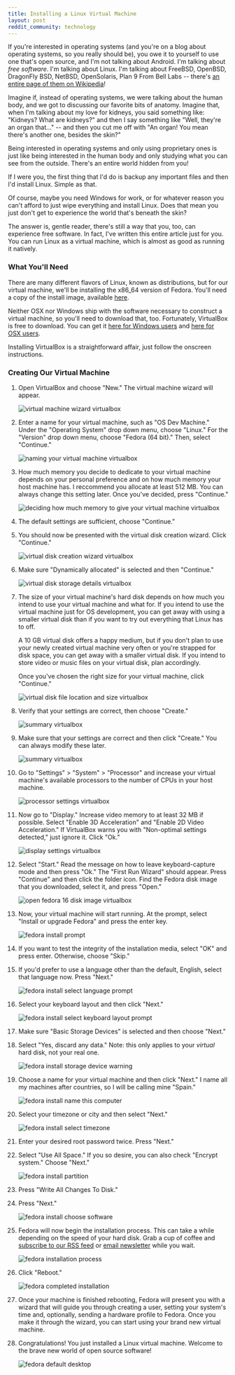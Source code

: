 ```yaml
---
title: Installing a Linux Virtual Machine
layout: post
reddit_community: technology
---
```


If you're interested in operating systems (and you're on a blog about operating systems, so you really should be), you owe it to yourself to use one that's open source, and I'm not talking about Android. I'm talking about *free software*. I'm talking about Linux. I'm talking about FreeBSD, OpenBSD, DragonFly BSD, NetBSD, OpenSolaris, Plan 9 From Bell Labs -- there's [an entire page of them on Wikipedia](http://en.wikipedia.org/wiki/Category:Free_software_operating_systems)!

Imagine if, instead of operating systems, we were talking about the human body, and we got to discussing our favorite bits of anatomy. Imagine that, when I'm talking about my love for kidneys, you said something like: "Kidneys? What are kidneys?" and then I say something like "Well, they're an organ that..." -- and then you cut me off with "An organ! You mean there's another one, besides the skin?"

Being interested in operating systems and only using proprietary ones is just like being interested in the human body and only studying what you can see from the outside. There's an entire world hidden from you!

If I were you, the first thing that I'd do is backup any important files and then I'd install Linux. Simple as that. 

Of course, maybe you need Windows for work, or for whatever reason you can't afford to just wipe everything and install Linux. Does that mean you just don't get to experience the world that's beneath the skin? 

The answer is, gentle reader, there's still a way that you, too, can experience free software. In fact, I've written this entire article just for you. You can run Linux as a virtual machine, which is almost as good as running it natively.

### What You'll Need

There are many different flavors of Linux, known as distributions, but for our virtual machine, we'll be installing the x86_64 version of Fedora. You'll need a copy of the install image, available [here](http://download.fedoraproject.org/pub/fedora/linux/releases/test/16-Beta/Fedora/x86_64/iso/Fedora-16-Beta-x86_64-DVD.iso).

Neither OSX nor Windows ship with the software necessary to construct a virtual machine, so you'll need to download that, too. Fortunately, VirtualBox is free to download. You can get it [here for Windows users](http://download.virtualbox.org/virtualbox/4.1.4/VirtualBox-4.1.4-74291-Win.exe) and [here for OSX users](http://download.virtualbox.org/virtualbox/4.1.4/VirtualBox-4.1.4-74291-OSX.dmg).

Installing VirtualBox is a straightforward affair, just follow the onscreen instructions.

### Creating Our Virtual Machine

1. Open VirtualBox and choose "New." The virtual machine wizard will appear.

    ![virtual machine wizard virtualbox](http://os-blog.com/img/linux-vm-osx-1.jpg)

2. Enter a name for your virtual machine, such as "OS Dev Machine." Under the "Operating System" drop down menu, choose "Linux." For the "Version" drop down menu, choose "Fedora (64 bit)." Then, select "Continue."

    ![naming your virtual machine virtualbox](http://os-blog.com/img/linux-vm-osx-2.jpg)

3. How much memory you decide to dedicate to your virtual machine depends on your personal preference and on how much memory your host machine has. I reccommend you allocate at least 512 MB. You can always change this setting later. Once you've decided, press "Continue."

    ![deciding how much memory to give your virtual machine virtualbox](http://os-blog.com/img/linux-vm-osx-3.jpg)

4. The default settings are sufficient, choose "Continue."

5. You should now be presented with the virtual disk creation wizard. Click "Continue."

    ![virtual disk creation wizard virtualbox](http://os-blog.com/img/linux-vm-osx-4.jpg)

6. Make sure "Dynamically allocated" is selected and then "Continue."

    ![virtual disk storage details virtualbox](http://os-blog.com/img/linux-vm-osx-5.jpg)

7. The size of your virtual machine's hard disk depends on how much you intend to use your virtual machine and what for. If you intend to use the virtual machine just for OS development, you can get away with using a smaller virtual disk than if you want to try out everything that Linux has to off. 

    A 10 GB virtual disk offers a happy medium, but if you don't plan to use your newly created virtual machine very often or you're strapped for disk space, you can get away with a smaller virtual disk. If you intend to store video or music files on your virtual disk, plan accordingly.
    
    Once you've chosen the right size for your virtual machine, click "Continue."
    
    ![virtual disk file location and size virtualbox](http://os-blog.com/img/linux-vm-osx-6.jpg)
    
8. Verify that your settings are correct, then choose "Create."

    ![summary virtualbox](http://os-blog.com/img/linux-vm-osx-7.jpg)

9. Make sure that your settings are correct and then click "Create." You can always modify these later.

    ![summary virtualbox](http://os-blog.com/img/linux-vm-osx-8.jpg)

10. Go to "Settings" > "System" > "Processor" and increase your virtual machine's available processors to the number of CPUs in your host machine.

    ![processor settings virtualbox](http://os-blog.com/img/linux-vm-osx-9.jpg)

11. Now go to "Display." Increase video memory to at least 32 MB if possible. Select "Enable 3D Acceleration" and "Enable 2D Video Acceleration." If VirtualBox warns you with "Non-optimal settings detected," just ignore it. Click "Ok."

    ![display settings virtualbox](http://os-blog.com/img/linux-vm-osx-10.jpg)

12. Select "Start." Read the message on how to leave keyboard-capture mode and then press "Ok." The "First Run Wizard" should appear. Press "Continue" and then click the folder icon. Find the Fedora disk image that you downloaded, select it, and press "Open."

    ![open fedora 16 disk image virtualbox](http://os-blog.com/img/linux-vm-osx-11.jpg)
    
13. Now, your virtual machine will start running. At the prompt, select "Install or upgrade Fedora" and press the enter key.
    
    ![fedora install prompt](http://os-blog.com/img/linux-vm-osx-12.jpg)

14. If you want to test the integrity of the installation media, select "OK" and press enter. Otherwise, choose "Skip."

15. If you'd prefer to use a language other than the default, English, select that language now. Press "Next."
    
    ![fedora install select language prompt](http://os-blog.com/img/linux-vm-osx-13.jpg)

16. Select your keyboard layout and then click "Next."

    ![fedora install select keyboard layout prompt](http://os-blog.com/img/linux-vm-osx-14.jpg)

17. Make sure "Basic Storage Devices" is selected and then choose "Next."

18. Select "Yes, discard any data." Note: this only applies to your *virtual* hard disk, not your real one. 

    ![fedora install storage device warning](http://os-blog.com/img/linux-vm-osx-15.jpg)

19. Choose a name for your virtual machine and then click "Next." I name all my machines after countries, so I will be calling mine "Spain."

    ![fedora install name this computer](http://os-blog.com/img/linux-vm-osx-16.jpg)

20. Select your timezone or city and then select "Next."
    
    ![fedora install select timezone](http://os-blog.com/img/linux-vm-osx-17.jpg)

21. Enter your desired root password twice. Press "Next."

22. Select "Use All Space." If you so desire, you can also check "Encrypt system." Choose "Next."

    ![fedora install partition](http://os-blog.com/img/linux-vm-osx-18.jpg)

23. Press "Write All Changes To Disk."

24. Press "Next."

    ![fedora install choose software](http://os-blog.com/img/linux-vm-osx-19.jpg)

25. Fedora will now begin the installation process. This can take a while depending on the speed of your hard disk. Grab a cup of coffee and [subscribe to our RSS feed](http://feeds.feedburner.com/os-blog/H) or [email newsletter](http://eepurl.com/gIQ-P) while you wait.

    ![fedora installation process](http://os-blog.com/img/linux-vm-osx-20.jpg)

26. Click "Reboot." 

    ![fedora completed installation](http://os-blog.com/img/linux-vm-osx-21.jpg)

27. Once your machine is finished rebooting, Fedora will present you with a wizard that will guide you through creating a user, setting your system's time and, optionally, sending a hardware profile to Fedora. Once you make it through the wizard, you can start using your brand new virtual machine.

28. Congratulations! You just installed a Linux virtual machine. Welcome to the brave new world of open source software!

    ![fedora default desktop](http://os-blog.com/img/linux-vm-osx-22.jpg)
